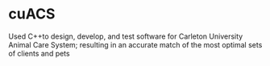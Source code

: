 # cuACS
Used C++to design, develop, and test software for Carleton University Animal Care System; resulting in an accurate match of the most optimal sets of clients and pets
